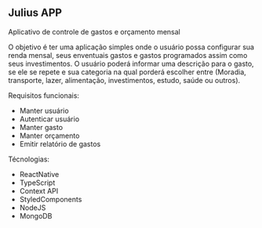 ## Julius APP

Aplicativo de controle de gastos e orçamento mensal

O objetivo é ter uma aplicação simples onde o usuário possa configurar sua renda mensal, seus enventuais gastos e gastos programados assim como seus investimentos. O usuário poderá informar uma descrição para o gasto, se ele se repete e sua categoria na qual porderá escolher entre (Moradia, transporte, lazer, alimentação, investimentos, estudo, saúde ou outros).

Requisitos funcionais:

- Manter usuário
- Autenticar usuário
- Manter gasto
- Manter orçamento
- Emitir relatório de gastos

Técnologias:
- ReactNative
- TypeScript
- Context API
- StyledComponents
- NodeJS
- MongoDB
